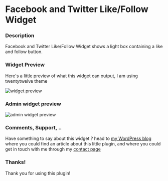 # Facebook and Twitter Like/Follow Widget

<h3>Description</h3>

Facebook and Twitter Like/Follow Widget shows a light box containing a like and follow button.

<h3>Widget Preview</h3>

Here's a little preview of what this widget can output, I am using twentytwelve theme

<img src="http://i.imgur.com/PACebWP.png" alt="widget preview" />

<h3>Admin widget preview</h3>

<img src="http://i.imgur.com/vXOGKAF.png" alt="admin widget preview" />

<h3>Comments, Support, ..</h3>

Have something to say about this widget ? head to <a href="http:/sam.elegance-style.com/" target="_new">my WordPress blog</a> where you could find an article about this little plugin, and where you could get in touch with me through my <a href="http://sam.elegance-style.com/contact-me/" target="_new">contact page</a>

<h3>Thanks!</h3>

Thank you for using this plugin!
